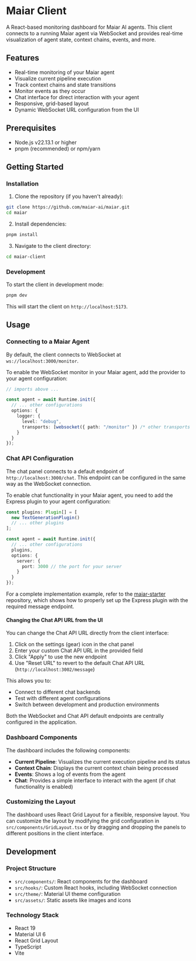 # Maiar Client

A React-based monitoring dashboard for Maiar AI agents. This client connects to a running Maiar agent via WebSocket and provides real-time visualization of agent state, context chains, events, and more.

## Features

- Real-time monitoring of your Maiar agent
- Visualize current pipeline execution
- Track context chains and state transitions
- Monitor events as they occur
- Chat interface for direct interaction with your agent
- Responsive, grid-based layout
- Dynamic WebSocket URL configuration from the UI

## Prerequisites

- Node.js v22.13.1 or higher
- pnpm (recommended) or npm/yarn

## Getting Started

### Installation

1. Clone the repository (if you haven't already):

```bash
git clone https://github.com/maiar-ai/maiar.git
cd maiar
```

2. Install dependencies:

```bash
pnpm install
```

3. Navigate to the client directory:

```bash
cd maiar-client
```

### Development

To start the client in development mode:

```bash
pnpm dev
```

This will start the client on `http://localhost:5173`.

## Usage

### Connecting to a Maiar Agent

By default, the client connects to WebSocket at `ws://localhost:3000/monitor`.

To enable the WebSocket monitor in your Maiar agent, add the provider to your agent configuration:

```typescript
// imports above ...

const agent = await Runtime.init({
  // ... other configurations
  options: {
    logger: {
      level: "debug",
      transports: [websocket({ path: "/monitor" }) /* other transports */]
    }
  }
});
```

### Chat API Configuration

The chat panel connects to a default endpoint of `http://localhost:3000/chat`. This endpoint can be configured in the same way as the WebSocket connection.

To enable chat functionality in your Maiar agent, you need to add the Express plugin to your agent configuration:

```typescript
const plugins: Plugin[] = [
  new TextGenerationPlugin()
  // ... other plugins
];

const agent = await Runtime.init({
  // ... other configurations
  plugins,
  options: {
    server: {
      port: 3000 // the port for your server
    }
  }
});
```

For a complete implementation example, refer to the [maiar-starter](https://github.com/maiar-ai/maiar/tree/main/maiar-starter) repository, which shows how to properly set up the Express plugin with the required message endpoint.

#### Changing the Chat API URL from the UI

You can change the Chat API URL directly from the client interface:

1. Click on the settings (gear) icon in the chat panel
2. Enter your custom Chat API URL in the provided field
3. Click "Apply" to use the new endpoint
4. Use "Reset URL" to revert to the default Chat API URL (`http://localhost:3002/message`)

This allows you to:

- Connect to different chat backends
- Test with different agent configurations
- Switch between development and production environments

Both the WebSocket and Chat API default endpoints are centrally configured in the application.

### Dashboard Components

The dashboard includes the following components:

- **Current Pipeline**: Visualizes the current execution pipeline and its status
- **Context Chain**: Displays the current context chain being processed
- **Events**: Shows a log of events from the agent
- **Chat**: Provides a simple interface to interact with the agent (if chat functionality is enabled)

### Customizing the Layout

The dashboard uses React Grid Layout for a flexible, responsive layout. You can customize the layout by modifying the grid configuration in `src/components/GridLayout.tsx` or by dragging and dropping the panels to different positions in the client interface.

## Development

### Project Structure

- `src/components/`: React components for the dashboard
- `src/hooks/`: Custom React hooks, including WebSocket connection
- `src/theme/`: Material UI theme configuration
- `src/assets/`: Static assets like images and icons

### Technology Stack

- React 19
- Material UI 6
- React Grid Layout
- TypeScript
- Vite
